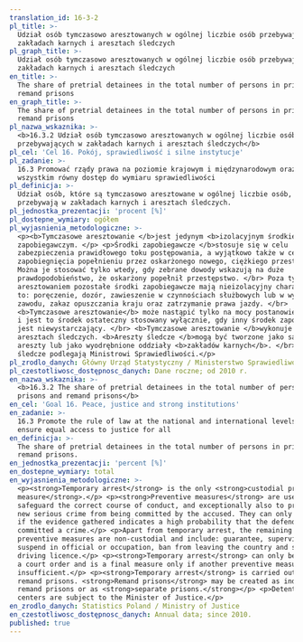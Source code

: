 ```yaml
---
translation_id: 16-3-2
pl_title: >-
  Udział osób tymczasowo aresztowanych w ogólnej liczbie osób przebywających w
  zakładach karnych i aresztach śledczych
pl_graph_title: >-
  Udział osób tymczasowo aresztowanych w ogólnej liczbie osób przebywających w
  zakładach karnych i aresztach śledczych
en_title: >-
  The share of pretrial detainees in the total number of persons in prisons and
  remand prisons
en_graph_title: >-
  The share of pretrial detainees in the total number of persons in prisons and
  remand prisons
pl_nazwa_wskaznika: >-
  <b>16.3.2 Udział osób tymczasowo aresztowanych w ogólnej liczbie osób
  przebywających w zakładach karnych i aresztach śledczych</b>
pl_cel: 'Cel 16. Pokój, sprawiedliwość i silne instytucje'
pl_zadanie: >-
  16.3 Promować rządy prawa na poziomie krajowym i międzynarodowym oraz zapewnić
  wszystkim równy dostęp do wymiaru sprawiedliwości
pl_definicja: >-
  Udział osób, które są tymczasowo aresztowane w ogólnej liczbie osób, które
  przebywają w zakładach karnych i aresztach śledczych.
pl_jednostka_prezentacji: 'procent [%]'
pl_dostepne_wymiary: ogółem
pl_wyjasnienia_metodologiczne: >-
  <p><b>Tymczasowe aresztowanie </b>jest jedynym <b>izolacyjnym środkiem
  zapobiegawczym. </p> <p>Środki zapobiegawcze </b>stosuje się w celu
  zabezpieczenia prawidłowego toku postępowania, a wyjątkowo także w celu
  zapobiegnięcia popełnieniu przez oskarżonego nowego, ciężkiego przestępstwa.
  Można je stosować tylko wtedy, gdy zebrane dowody wskazują na duże
  prawdopodobieństwo, że oskarżony popełnił przestępstwo. </br> Poza tymczasowym
  aresztowaniem pozostałe środki zapobiegawcze mają nieizolacyjny charakter i są
  to: poręczenie, dozór, zawieszenie w czynnościach służbowych lub w wykonywaniu
  zawodu, zakaz opuszczania kraju oraz zatrzymanie prawa jazdy. </br>
  <b>Tymczasowe aresztowanie</b> może nastąpić tylko na mocy postanowienia sądu
  i jest to środek ostateczny stosowany wyłącznie, gdy inny środek zapobiegawczy
  jest niewystarczający. </br> <b>Tymczasowe aresztowanie </b>wykonuje się w
  aresztach śledczych. <b>Areszty śledcze </b>mogą być tworzone jako samodzielne
  areszty lub jako wyodrębnione oddziały <b>zakładów karnych</b>. </br> Areszty
  śledcze podlegają Ministrowi Sprawiedliwości.</p>
pl_zrodlo_danych: Główny Urząd Statystyczny / Ministerstwo Sprawiedliwości
pl_czestotliwosc_dostępnosc_danych: Dane roczne; od 2010 r.
en_nazwa_wskaznika: >-
  <b>16.3.2 The share of pretrial detainees in the total number of persons in
  prisons and remand prisons</b>
en_cel: 'Goal 16. Peace, justice and strong institutions'
en_zadanie: >-
  16.3 Promote the rule of law at the national and international levels and
  ensure equal access to justice for all
en_definicja: >-
  The share of pretrial detainees in the total number of persons in prisons and
  remand prisons.
en_jednostka_prezentacji: 'percent [%]'
en_dostepne_wymiary: total
en_wyjasnienia_metodologiczne: >-
  <p><strong>Temporary arrest</strong> is the only <strong>custodial preventive
  measure</strong>.</p> <p><strong>Preventive measures</strong> are used to
  safeguard the correct course of conduct, and exceptionally also to prevent a
  new serious crime from being committed by the accused. They can only be used
  if the evidence gathered indicates a high probability that the defendant
  committed a crime.</p> <p>Apart from temporary arrest, the remaining
  preventive measures are non-custodial and include: guarantee, supervision,
  suspend in official or occupation, ban from leaving the country and stop
  driving licence.</p> <p><strong>Temporary arrest</strong> can only be made by
  a court order and is a final measure only if another preventive measure is
  insufficient.</p> <p><strong>Temporary arrest</strong> is carried out in
  remand prisons. <strong>Remand prisons</strong> may be created as independent
  remand prisons or as <strong>separate prisons.</strong></p> <p>Detention
  centers are subject to the Minister of Justice.</p>
en_zrodlo_danych: Statistics Poland / Ministry of Justice
en_czestotliwosc_dostępnosc_danych: Annual data; since 2010.
published: true
---
```

